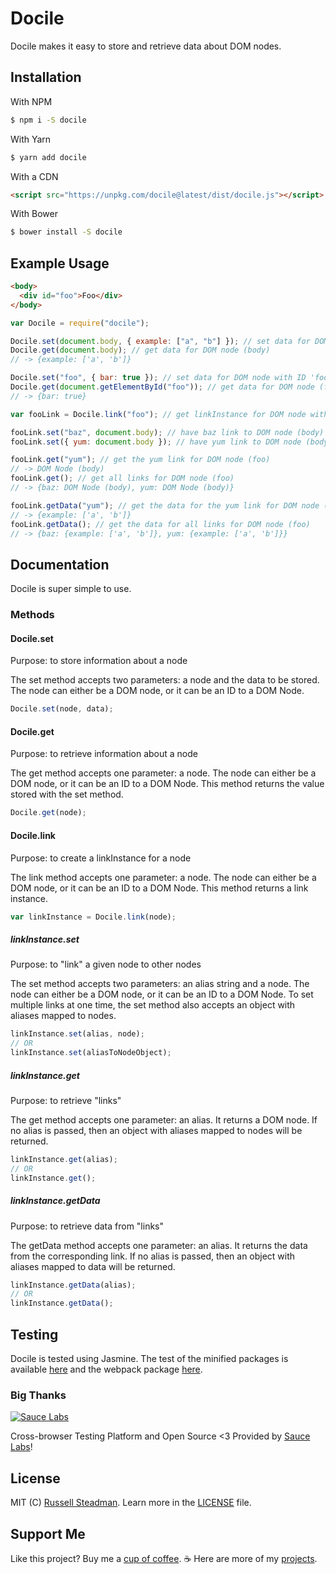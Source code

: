 # Docile

Docile makes it easy to store and retrieve data about DOM nodes.

## Installation

With NPM

```bash
$ npm i -S docile
```

With Yarn

```bash
$ yarn add docile
```

With a CDN

```html
<script src="https://unpkg.com/docile@latest/dist/docile.js"></script>
```

With Bower

```bash
$ bower install -S docile
```

## Example Usage

```html
<body>
  <div id="foo">Foo</div>
</body>
```

```js
var Docile = require("docile");

Docile.set(document.body, { example: ["a", "b"] }); // set data for DOM node (body)
Docile.get(document.body); // get data for DOM node (body)
// -> {example: ['a', 'b']}

Docile.set("foo", { bar: true }); // set data for DOM node with ID 'foo'
Docile.get(document.getElementById("foo")); // get data for DOM node (foo)
// -> {bar: true}

var fooLink = Docile.link("foo"); // get linkInstance for DOM node with ID 'foo'

fooLink.set("baz", document.body); // have baz link to DOM node (body) for DOM node (foo)
fooLink.set({ yum: document.body }); // have yum link to DOM node (body) for DOM node (foo)

fooLink.get("yum"); // get the yum link for DOM node (foo)
// -> DOM Node (body)
fooLink.get(); // get all links for DOM node (foo)
// -> {baz: DOM Node (body), yum: DOM Node (body)}

fooLink.getData("yum"); // get the data for the yum link for DOM node (foo)
// -> {example: ['a', 'b']}
fooLink.getData(); // get the data for all links for DOM node (foo)
// -> {baz: {example: ['a', 'b']}, yum: {example: ['a', 'b']}}
```

## Documentation

Docile is super simple to use.

### Methods

#### Docile.set

Purpose: to store information about a node

The set method accepts two parameters: a node and the data to be stored. The node can either be a DOM node, or it can be an ID to a DOM Node.

```js
Docile.set(node, data);
```

#### Docile.get

Purpose: to retrieve information about a node

The get method accepts one parameter: a node. The node can either be a DOM node, or it can be an ID to a DOM Node. This method returns the value stored with the set method.

```js
Docile.get(node);
```

#### Docile.link

Purpose: to create a linkInstance for a node

The link method accepts one parameter: a node. The node can either be a DOM node, or it can be an ID to a DOM Node. This method returns a link instance.

```js
var linkInstance = Docile.link(node);
```

##### linkInstance.set

Purpose: to "link" a given node to other nodes

The set method accepts two parameters: an alias string and a node. The node can either be a DOM node, or it can be an ID to a DOM Node. To set multiple links at one time, the set method also accepts an object with aliases mapped to nodes.

```js
linkInstance.set(alias, node);
// OR
linkInstance.set(aliasToNodeObject);
```

##### linkInstance.get

Purpose: to retrieve "links"

The get method accepts one parameter: an alias. It returns a DOM node. If no alias is passed, then an object with aliases mapped to nodes will be returned.

```js
linkInstance.get(alias);
// OR
linkInstance.get();
```

##### linkInstance.getData

Purpose: to retrieve data from "links"

The getData method accepts one parameter: an alias. It returns the data from the corresponding link. If no alias is passed, then an object with aliases mapped to data will be returned.

```js
linkInstance.getData(alias);
// OR
linkInstance.getData();
```

## Testing

Docile is tested using Jasmine. The test of the minified packages is available [here](https://docile.js.org/test/index.html) and the webpack package [here](https://docile.js.org/test/webpack.html).

### Big Thanks

[![Sauce Labs](https://docile.js.org/test/sauce/saucelabs.png)](https://saucelabs.com/)

Cross-browser Testing Platform and Open Source <3 Provided by [Sauce Labs](https://saucelabs.com/)!

## License

MIT (C) [Russell Steadman](https://russellsteadman.github.io/contact). Learn more in the [LICENSE](https://github.com/russellsteadman/docile/blob/master/LICENSE) file.

## Support Me

Like this project? Buy me a [cup of coffee](https://www.paypal.me/RussellSteadman/3). &#x2615; Here are more of my [projects](https://russellsteadman.github.io/).
